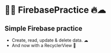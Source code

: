 # 📱📶 FirebasePractice 🔥☁
## Simple Firebase practice
- Create, read, update & delete data. ☁
- And now with a RecyclerView 📑
